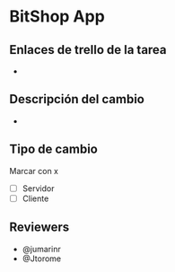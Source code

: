 # BitShop App

## Enlaces de trello de la tarea
*

## Descripción del cambio
*

## Tipo de cambio
Marcar con x
* [ ] Servidor
* [ ] Cliente

## Reviewers
* @jumarinr
* @Jtorome
